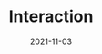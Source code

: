 ---
title: Interaction
description: >
  'Prepare your pages for different input mechanisms: mouse, keyboard, and touch.'
authors:
  - adactio
date: 2021-11-03
---
